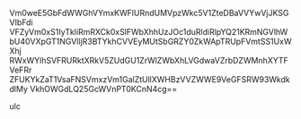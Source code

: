 Vm0weE5GbFdWWGhVYmxKWFlURndUMVpzWkc5V1ZteDBaVVYwVjJKSGVIbFdi
VFZyVm0xS1IyTkliRmRXCk0xSlFWbXhhUzJOc1duRldiRlpYQ21KRmNGVlhW
bU40VXpGT1NGVlljR3BTYkhCVVEyMUtSbGRZY0ZkWApTRUpFVmtSS1UxWXhj
RWxWYlhSVFRURktXRkV5ZUdGU1ZrWlZWbXhLVGdwaVZrbDZWMnhXYTFVeFRr
ZFUKYkZaT1VsaFNSVmxzVm1GalZtUllXWHBzVVZWWE9VeGFSRW93WkdkdlMy
VkhOWGdLQ25GcWVnPT0KCnN4cg==

ulc